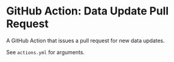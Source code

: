 # GitHub Action: Data Update Pull Request

A GitHub Action that issues a pull request for new data updates.

See `actions.yml` for arguments.
